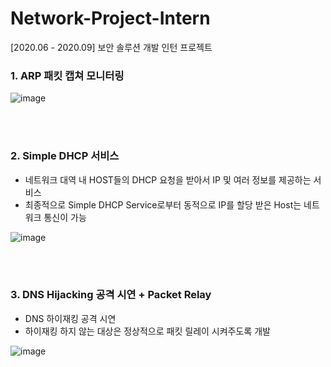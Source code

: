 # Network-Project-Intern
[2020.06 - 2020.09] 보안 솔루션 개발 인턴 프로젝트

### 1. ARP 패킷 캡쳐 모니터링
![image](https://user-images.githubusercontent.com/70880695/130266100-fd54086b-080a-4ca2-a163-3a2154636eac.png)

<br />
<br />

### 2. Simple DHCP 서비스
- 네트워크 대역 내 HOST들의 DHCP 요청을 받아서 IP 및 여러 정보를 제공하는 서비스
- 최종적으로 Simple DHCP Service로부터 동적으로 IP를 할당 받은 Host는 네트워크 통신이 가능  

![image](https://user-images.githubusercontent.com/70880695/130266356-8513eadc-cc12-449e-b189-82baf7268ffa.png)

<br />
<br />

### 3. DNS Hijacking 공격 시연 + Packet Relay
- DNS 하이재킹 공격 시연
- 하이재킹 하지 않는 대상은 정상적으로 패킷 릴레이 시켜주도록 개발

![image](https://user-images.githubusercontent.com/70880695/130266638-be33a776-cef6-4656-bc93-d41720bbdfd1.png)

